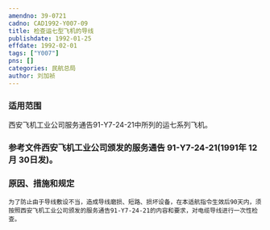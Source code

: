 ```yaml
---
amendno: 39-0721  
cadno: CAD1992-Y007-09  
title: 检查运七型飞机的导线  
publishdate: 1992-01-25  
effdate: 1992-02-01  
tags: ["Y007"]  
pns: []  
categories: 民航总局  
author: 刘加祯  
---
```

  
### 适用范围  
西安飞机工业公司服务通告91-Y7-24-21中所列的运七系列飞机。  
  
<!--more-->  
### 参考文件西安飞机工业公司颁发的服务通告 91-Y7-24-21(1991年 12月 30日发)。  
  
### 原因、措施和规定  
    为了防止由于导线敷设不当，造成导线磨损、短路、损坏设备，在本适航指令生效后90天内，须按照西安飞机工业公司颁发的服务通告91-Y7-24-21的内容和要求，对电缆导线进行一次性检查。  
